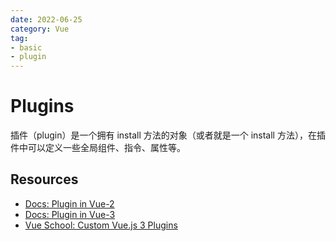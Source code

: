 ```yaml
---
date: 2022-06-25
category: Vue
tag:
- basic
- plugin
---
```


# Plugins

插件（plugin）是一个拥有 install 方法的对象（或者就是一个 install 方法），在插件中可以定义一些全局组件、指令、属性等。

## Resources

- [Docs: Plugin in Vue-2](https://v2.vuejs.org/v2/guide/plugins.html)
- [Docs: Plugin in Vue-3](https://vuejs.org/guide/reusability/plugins.html)
- [Vue School: Custom Vue.js 3 Plugins](https://vueschool.io/courses/custom-vue-js-3-plugins)
